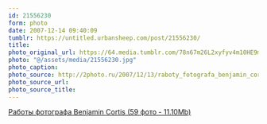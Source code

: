 ```yaml
---
id: 21556230
form: photo
date: 2007-12-14 09:40:09
tumblr: https://untitled.urbansheep.com/post/21556230/
title:
photo_original_url: https://64.media.tumblr.com/78n67m26L2xyfyv4m10HE9mW_1280.jpg
photo: "@/assets/media/21556230.jpg"
photo_caption:
photo_source: http://2photo.ru/2007/12/13/raboty_fotografa_benjamin_cortis.html
photo_source_url:
photo_source_title:
---
```


<p><a href="http://2photo.ru/2007/12/13/raboty_fotografa_benjamin_cortis.html">Работы фотографа Benjamin Cortis (59 фото - 11.10Mb)</a></p>
